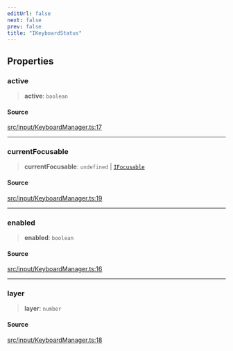 ```yaml
---
editUrl: false
next: false
prev: false
title: "IKeyboardStatus"
---
```


## Properties

### active

> **active**: `boolean`

#### Source

[src/input/KeyboardManager.ts:17](https://github.com/relishinc/dill-pixel/blob/543438455c9a47928084300159416186c2aa1095/src/input/KeyboardManager.ts#L17)

***

### currentFocusable

> **currentFocusable**: `undefined` \| [`IFocusable`](/api/interfaces/ifocusable/)

#### Source

[src/input/KeyboardManager.ts:19](https://github.com/relishinc/dill-pixel/blob/543438455c9a47928084300159416186c2aa1095/src/input/KeyboardManager.ts#L19)

***

### enabled

> **enabled**: `boolean`

#### Source

[src/input/KeyboardManager.ts:16](https://github.com/relishinc/dill-pixel/blob/543438455c9a47928084300159416186c2aa1095/src/input/KeyboardManager.ts#L16)

***

### layer

> **layer**: `number`

#### Source

[src/input/KeyboardManager.ts:18](https://github.com/relishinc/dill-pixel/blob/543438455c9a47928084300159416186c2aa1095/src/input/KeyboardManager.ts#L18)
